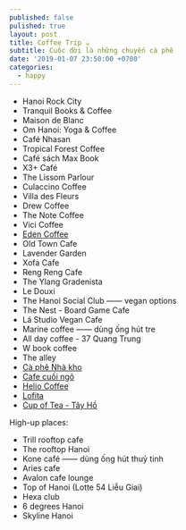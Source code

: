```yaml
---
published: false
pulished: true
layout: post
title: Coffee Trip ☕️
subtitle: Cuộc đời là những chuyến cà phê
date: '2019-01-07 23:50:00 +0700'
categories:
  - happy
---
```

- Hanoi Rock City
- Tranquil Books & Coffee
- Maison de Blanc
- Om Hanoi: Yoga & Coffee
- Café Nhasan
- Tropical Forest Coffee
- Café sách Max Book
- X3+ Café
- The Lissom Parlour
- Culaccino Coffee
- Villa des Fleurs
- Drew Coffee
- The Note Coffee
- Vici Coffee
- [Eden Coffee](https://www.foody.vn/ha-noi/eden-coffee)
- Old Town Cafe
- Lavender Garden
- Xofa Cafe 
- Reng Reng Cafe
- The Ylang Gradenista
- Le Douxi
- The Hanoi Social Club —— vegan options
- The Nest - Board Game Cafe
- Lá Studio Vegan Cafe
- Marine coffee —— dùng ống hút tre
- All day coffee - 37 Quang Trung
- W book coffee
- The alley
- [Cà phê Nhà kho](https://viewdao.net/ca-phe-nha-kho-o-599-de-la-thanh-p1604.html?fbclid=IwAR07a90fyaERVl6eD18mUJojCGWYwKLs0EAWco9uR_zg6AUtM_QcpGxEBuU)
- [Cafe cuối ngõ](https://www.foody.vn/ha-noi/cafe-cuoi-ngo-cau-giay?fbclid=IwAR2CMY6ds_kRsqXLM1iHFX-PFyiIYTex6AlFgZcI91eBejywRS5kElwWWj0)
- [Helio Coffee](https://www.foody.vn/ha-noi/helio-coffee-ba-trieu)
- [Lofita](https://www.foody.vn/ha-noi/lofita-healthy-drinks-foods/album-khong-gian)
- [Cup of Tea - Tây Hồ](https://www.foody.vn/ha-noi/cup-of-tea-nguyen-dinh-thi)

High-up places:
- Trill rooftop cafe
- The rooftop Hanoi
- Kone café —— dùng ống hút thuỷ tinh
- Aries cafe
- Avalon cafe lounge
- Top of Hanoi (Lotte 54 Liễu Giai)
- Hexa club
- 6 degrees Hanoi
- Skyline Hanoi